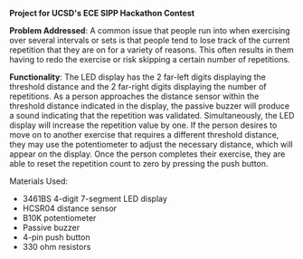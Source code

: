 **Project for UCSD's ECE SIPP Hackathon Contest**  

**Problem Addressed**: A common issue that people run into when exercising over several intervals or sets is that people tend to lose track of the current repetition that they are on for a variety of reasons. This often results in them having to redo the exercise or risk skipping a certain number of repetitions.   

**Functionality**: The LED display has the 2 far-left digits displaying the threshold distance and the 2 far-right digits displaying the number of repetitions. As a person approaches the distance sensor within the threshold distance indicated in the display, the passive buzzer will produce a sound indicating that the repetition was validated. Simultaneously, the LED display will increase the repetition value by one. If the person desires to move on to another exercise that requires a different threshold distance, they may use the potentiometer to adjust the necessary distance, which will appear on the display. Once the person completes their exercise, they are able to reset the repetition count to zero by pressing the push button. 

Materials Used:
* 3461BS 4-digit 7-segment LED display
* HCSR04 distance sensor
* B10K potentiometer
* Passive buzzer
* 4-pin push button
* 330 ohm resistors

